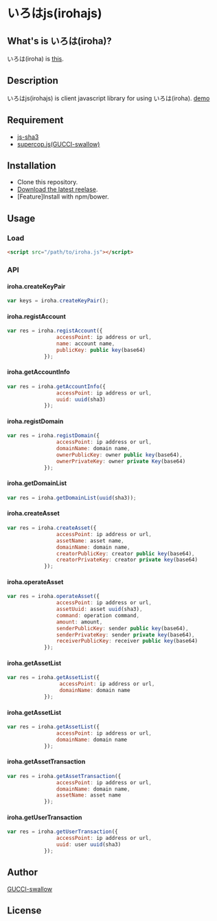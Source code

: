 # いろはjs(irohajs)  

## What's is いろは(iroha)?  
いろは(iroha) is [this](https://github.com/soramitsu/iroha).

## Description  
いろはjs(irohajs) is client javascript library for using いろは(iroha).
[demo]()

## Requirement  
* [js-sha3](https://github.com/emn178/js-sha3)
* [supercop.js(GUCCI-swallow)](https://github.com/GUCCI-swallow/supercop.js)

## Installation  
*  Clone this repository.
*  [Download the latest reelase]().
*  [Feature]Install with npm/bower.

## Usage
### Load

```html
<script src="/path/to/iroha.js"></script>
```

### API
#### iroha.createKeyPair

```js
var keys = iroha.createKeyPair();
```

#### iroha.registAccount

```js
var res = iroha.registAccount({
				accessPoint: ip address or url,
				name: account name,
				publicKey: public key(base64)
			});
```

#### iroha.getAccountInfo

```js
var res = iroha.getAccountInfo({
				accessPoint: ip address or url,
 				uuid: uuid(sha3)
			});
```
#### iroha.registDomain

```js
var res = iroha.registDomain({
				accessPoint: ip address or url,
 				domainName: domain name,
 				ownerPublicKey: owner public key(base64),
 				ownerPrivateKey: owner private Key(base64)
			});
```

#### iroha.getDomainList

```js
var res = iroha.getDomainList(uuid(sha3));
```

#### iroha.createAsset

```js
var res = iroha.createAsset({
 				accessPoint: ip address or url,
 				assetName: asset name,
 				domainName: domain name,
				creatorPublicKey: creator public key(base64),
 				creatorPrivateKey: creator private key(base64)
			});
```

#### iroha.operateAsset

```js
var res = iroha.operateAsset({
				accessPoint: ip address or url,
 				assetUuid: asset uuid(sha3),
 				command: operation command,
 				amount: amount,
 				senderPublicKey: sender public key(base64),
 				senderPrivateKey: sender private key(base64),
 				receiverPublicKey: receiver public key(base64)
			});
```

#### iroha.getAssetList

```js
var res = iroha.getAssetList({
				 accessPoint: ip address or url,
 				 domainName: domain name
			});
```

#### iroha.getAssetList

```js
var res = iroha.getAssetList({
 				accessPoint: ip address or url,
 				domainName: domain name
			});
```

#### iroha.getAssetTransaction

```js
var res = iroha.getAssetTransaction({
 				accessPoint: ip address or url,
 				domainName: domain name,
 				assetName: asset name
			});
```

#### iroha.getUserTransaction

```js
var res = iroha.getUserTransaction({
				accessPoint: ip address or url,
 				uuid: user uuid(sha3)
			});
```

## Author  
[GUCCI-swallow](https://github.com/GUCCI-swallow)

## License

